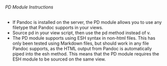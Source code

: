 ###### PD Module Instructions

- If Pandoc is installed on the server, the PD module allows you to use any filetype that Pandoc supports in your views.
- Source pd in your view script, then use the pd method instead of v.
- The PD module supports using ESH syntax in non-html files. This has only been tested using Markdown files, but should work in any file Pandoc supports, as the HTML output from Pandoc is automatically piped into the esh method. This means that the PD module requires the ESH module to be sourced on the same view.
